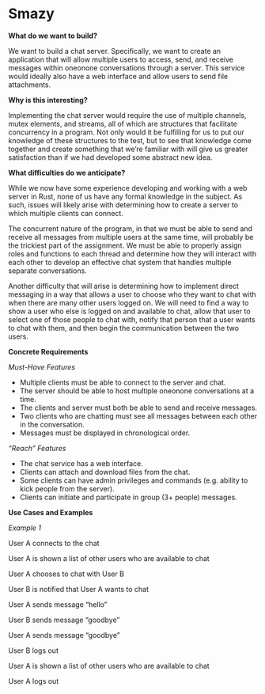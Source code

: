 # Smazy

**What do we want to build?**

We want to build a chat server. Specifically, we want to create an application that will allow 
multiple users to access, send, and receive messages within one­on­one conversations through a 
server. This service would ideally also have a web interface and allow users to send file 
attachments.

**Why is this interesting?**

Implementing the chat server would require the use of multiple channels, mutex elements, and 
streams, all of which are structures that facilitate concurrency in a program. Not only would it be 
fulfilling for us to put our knowledge of these structures to the test, but to see that knowledge 
come together and create something that we’re familiar with will give us greater satisfaction than 
if we had developed some abstract new idea.

**What difficulties do we anticipate?**

While we now have some experience developing and working with a web server in Rust, none of 
us have any formal knowledge in the subject. As such, issues will likely arise with determining 
how to create a server to which multiple clients can connect.

The concurrent nature of the program, in that we must be able to send and receive all messages 
from multiple users at the same time, will probably be the trickiest part of the assignment. We 
must be able to properly assign roles and functions to each thread and determine how they will 
interact with each other to develop an effective chat system that handles multiple separate 
conversations.

Another difficulty that will arise is determining how to implement direct messaging in a way that 
allows a user to choose who they want to chat with when there are many other users logged on. 
We will need to find a way to show a user who else is logged on and available to chat, allow that 
user to select one of those people to chat with, notify that person that a user wants to chat with 
them, and then begin the communication between the two users.

**Concrete Requirements**

*Must-Have Features*
* Multiple clients must be able to connect to the server and chat.
* The server should be able to host multiple one­on­one conversations at a time.
* The clients and server must both be able to send and receive messages.
* Two clients who are chatting must see all messages between each other in the 
conversation.
* Messages must be displayed in chronological order.

*“Reach” Features*
* The chat service has a web interface.
* Clients can attach and download files from the chat.
* Some clients can have admin privileges and commands (e.g. ability to kick people from 
the server).
* Clients can initiate and participate in group (3+ people) messages.

**Use Cases and Examples**

*Example 1*

User A connects to the chat

User A is shown a list of other users who are available to chat

User A chooses to chat with User B

User B is notified that User A wants to chat

User A sends message “hello”

User B sends message “goodbye”

User A sends message “goodbye”

User B logs out

User A is shown a list of other users who are available to chat

User A logs out
